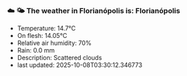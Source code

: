 ### ☁️ 🌤️  The weather in Florianópolis is: Florianópolis

- Temperature: 14.7°C
- On flesh: 14.05°C
- Relative air humidity: 70%
- Rain: 0.0 mm
- Description: Scattered clouds
- last updated: 2025-10-08T03:30:12.346773
